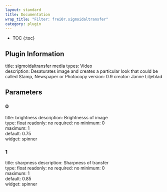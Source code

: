 ```yaml
---
layout: standard
title: Documentation
wrap_title: "Filter: frei0r.sigmoidaltransfer"
category: plugin
---
```

* TOC
{:toc}

## Plugin Information

title: sigmoidaltransfer
media types:
Video  
description: Desaturates image and creates a particular look that could be called Stamp, Newspaper or Photocopy
version: 0.9
creator: Janne Liljeblad

## Parameters

### 0

title: brightness  description:
Brightnesss of image  
type: float
readonly: no
required: no
minimum: 0  
maximum: 1  
default: 0.75  
widget: spinner  

### 1

title: sharpness  description:
Sharpness of transfer  
type: float
readonly: no
required: no
minimum: 0  
maximum: 1  
default: 0.85  
widget: spinner  

